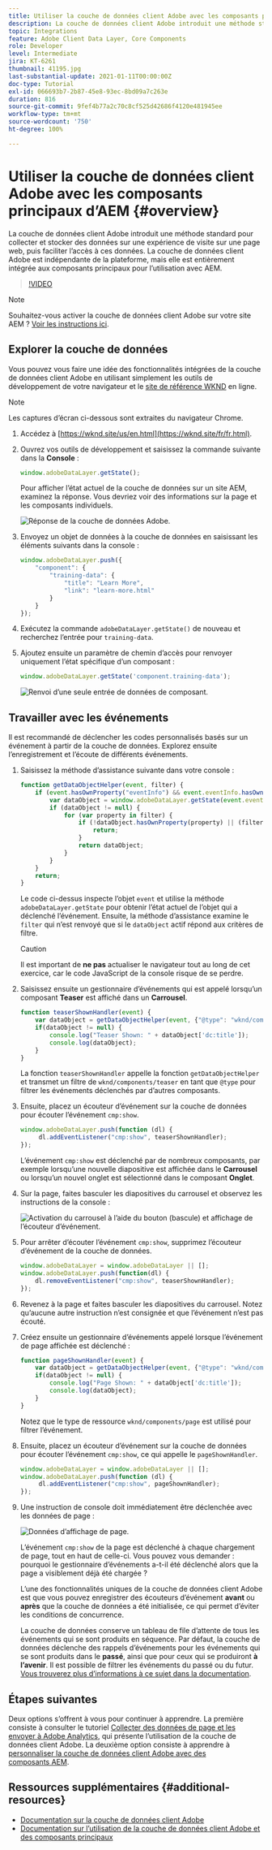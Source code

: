 ```yaml
---
title: Utiliser la couche de données client Adobe avec les composants principaux d’AEM
description: La couche de données client Adobe introduit une méthode standard pour collecter et stocker des données sur une expérience de visite sur une page web, puis faciliter l’accès à ces données. La couche de données client Adobe est indépendante de la plateforme, mais elle est entièrement intégrée aux composants principaux pour l’utilisation avec AEM.
topic: Integrations
feature: Adobe Client Data Layer, Core Components
role: Developer
level: Intermediate
jira: KT-6261
thumbnail: 41195.jpg
last-substantial-update: 2021-01-11T00:00:00Z
doc-type: Tutorial
exl-id: 066693b7-2b87-45e8-93ec-8bd09a7c263e
duration: 816
source-git-commit: 9fef4b77a2c70c8cf525d42686f4120e481945ee
workflow-type: tm+mt
source-wordcount: '750'
ht-degree: 100%

---
```


# Utiliser la couche de données client Adobe avec les composants principaux d’AEM {#overview}

La couche de données client Adobe introduit une méthode standard pour collecter et stocker des données sur une expérience de visite sur une page web, puis faciliter l’accès à ces données. La couche de données client Adobe est indépendante de la plateforme, mais elle est entièrement intégrée aux composants principaux pour l’utilisation avec AEM.

>[!VIDEO](https://video.tv.adobe.com/v/41195?quality=12&learn=on)

>[!NOTE]
>
> Souhaitez-vous activer la couche de données client Adobe sur votre site AEM ? [Voir les instructions ici](https://experienceleague.adobe.com/docs/experience-manager-core-components/using/developing/data-layer/overview.html?lang=fr#installation-activation).

## Explorer la couche de données

Vous pouvez vous faire une idée des fonctionnalités intégrées de la couche de données client Adobe en utilisant simplement les outils de développement de votre navigateur et le [site de référence WKND](https://wknd.site/fr/fr.html) en ligne.

>[!NOTE]
>
> Les captures d’écran ci-dessous sont extraites du navigateur Chrome.

1. Accédez à [https://wknd.site/us/en.html](https://wknd.site/fr/fr.html).
1. Ouvrez vos outils de développement et saisissez la commande suivante dans la **Console** :

   ```js
   window.adobeDataLayer.getState();
   ```

   Pour afficher l’état actuel de la couche de données sur un site AEM, examinez la réponse. Vous devriez voir des informations sur la page et les composants individuels.

   ![Réponse de la couche de données Adobe.](assets/data-layer-state-response.png)

1. Envoyez un objet de données à la couche de données en saisissant les éléments suivants dans la console :

   ```js
   window.adobeDataLayer.push({
       "component": {
           "training-data": {
               "title": "Learn More",
               "link": "learn-more.html"
           }
       }
   });
   ```

1. Exécutez la commande `adobeDataLayer.getState()` de nouveau et recherchez l’entrée pour `training-data`.
1. Ajoutez ensuite un paramètre de chemin d’accès pour renvoyer uniquement l’état spécifique d’un composant :

   ```js
   window.adobeDataLayer.getState('component.training-data');
   ```

   ![Renvoi d’une seule entrée de données de composant.](assets/return-just-single-component.png)

## Travailler avec les événements

Il est recommandé de déclencher les codes personnalisés basés sur un événement à partir de la couche de données. Explorez ensuite l’enregistrement et l’écoute de différents événements.

1. Saisissez la méthode d’assistance suivante dans votre console :

   ```js
   function getDataObjectHelper(event, filter) {
       if (event.hasOwnProperty("eventInfo") && event.eventInfo.hasOwnProperty("path")) {
           var dataObject = window.adobeDataLayer.getState(event.eventInfo.path);
           if (dataObject != null) {
               for (var property in filter) {
                   if (!dataObject.hasOwnProperty(property) || (filter[property] !== null && filter[property] !== dataObject[property])) {
                       return;
                   }
                   return dataObject;
               }
           }
       }
       return;
   }
   ```

   Le code ci-dessus inspecte l’objet `event` et utilise la méthode `adobeDataLayer.getState` pour obtenir l’état actuel de l’objet qui a déclenché l’événement. Ensuite, la méthode d’assistance examine le `filter` qui n’est renvoyé que si le `dataObject` actif répond aux critères de filtre.

   >[!CAUTION]
   >
   > Il est important de **ne pas** actualiser le navigateur tout au long de cet exercice, car le code JavaScript de la console risque de se perdre.

1. Saisissez ensuite un gestionnaire d’événements qui est appelé lorsqu’un composant **Teaser** est affiché dans un **Carrousel**.

   ```js
   function teaserShownHandler(event) {
       var dataObject = getDataObjectHelper(event, {"@type": "wknd/components/teaser"});
       if(dataObject != null) {
           console.log("Teaser Shown: " + dataObject['dc:title']);
           console.log(dataObject);
       }
   }
   ```

   La fonction `teaserShownHandler` appelle la fonction `getDataObjectHelper` et transmet un filtre de `wknd/components/teaser` en tant que `@type` pour filtrer les événements déclenchés par d’autres composants.

1. Ensuite, placez un écouteur d’événement sur la couche de données pour écouter l’événement `cmp:show`.

   ```js
   window.adobeDataLayer.push(function (dl) {
        dl.addEventListener("cmp:show", teaserShownHandler);
   });
   ```

   L’événement `cmp:show` est déclenché par de nombreux composants, par exemple lorsqu’une nouvelle diapositive est affichée dans le **Carrousel** ou lorsqu’un nouvel onglet est sélectionné dans le composant **Onglet**.

1. Sur la page, faites basculer les diapositives du carrousel et observez les instructions de la console :

   ![Activation du carrousel à l’aide du bouton (bascule) et affichage de l’écouteur d’événement.](assets/teaser-console-slides.png)

1. Pour arrêter d’écouter l’événement `cmp:show`, supprimez l’écouteur d’événement de la couche de données.

   ```js
   window.adobeDataLayer = window.adobeDataLayer || [];
   window.adobeDataLayer.push(function(dl) {
       dl.removeEventListener("cmp:show", teaserShownHandler);
   });
   ```

1. Revenez à la page et faites basculer les diapositives du carrousel. Notez qu’aucune autre instruction n’est consignée et que l’événement n’est pas écouté.

1. Créez ensuite un gestionnaire d’événements appelé lorsque l’événement de page affichée est déclenché :

   ```js
   function pageShownHandler(event) {
       var dataObject = getDataObjectHelper(event, {"@type": "wknd/components/page"});
       if(dataObject != null) {
           console.log("Page Shown: " + dataObject['dc:title']);
           console.log(dataObject);
       }
   }
   ```

   Notez que le type de ressource `wknd/components/page` est utilisé pour filtrer l’événement.

1. Ensuite, placez un écouteur d’événement sur la couche de données pour écouter l’événement `cmp:show`, ce qui appelle le `pageShownHandler`.

   ```js
   window.adobeDataLayer = window.adobeDataLayer || [];
   window.adobeDataLayer.push(function (dl) {
        dl.addEventListener("cmp:show", pageShownHandler);
   });
   ```

1. Une instruction de console doit immédiatement être déclenchée avec les données de page :

   ![Données d’affichage de page.](assets/page-show-console-data.png)

   L’événement `cmp:show` de la page est déclenché à chaque chargement de page, tout en haut de celle-ci. Vous pouvez vous demander : pourquoi le gestionnaire d’événements a-t-il été déclenché alors que la page a visiblement déjà été chargée ?

   L’une des fonctionnalités uniques de la couche de données client Adobe est que vous pouvez enregistrer des écouteurs d’événement **avant** ou **après** que la couche de données a été initialisée, ce qui permet d’éviter les conditions de concurrence.

   La couche de données conserve un tableau de file d’attente de tous les événements qui se sont produits en séquence. Par défaut, la couche de données déclenche des rappels d’événements pour les événements qui se sont produits dans le **passé**, ainsi que pour ceux qui se produiront **à l’avenir**. Il est possible de filtrer les événements du passé ou du futur. [Vous trouverez plus d’informations à ce sujet dans la documentation](https://github.com/adobe/adobe-client-data-layer/wiki#addeventlistener).


## Étapes suivantes

Deux options s’offrent à vous pour continuer à apprendre. La première consiste à consulter le tutoriel [Collecter des données de page et les envoyer à Adobe Analytics](../analytics/collect-data-analytics.md), qui présente l’utilisation de la couche de données client Adobe. La deuxième option consiste à apprendre à [personnaliser la couche de données client Adobe avec des composants AEM](./data-layer-customize.md).


## Ressources supplémentaires {#additional-resources}

* [Documentation sur la couche de données client Adobe](https://github.com/adobe/adobe-client-data-layer/wiki)
* [Documentation sur l’utilisation de la couche de données client Adobe et des composants principaux](https://experienceleague.adobe.com/docs/experience-manager-core-components/using/developing/data-layer/overview.html?lang=fr)
